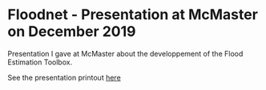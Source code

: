 # Floodnet - Presentation at McMaster on December 2019

Presentation I gave at McMaster about the developpement of the Flood Estimation Toolbox. 

See the presentation printout [here](http://htmlpreview.github.io/?https://github.com/martindurocher/presentation_McMaster_dec19/blob/master/Rmd/presentation_mcmaster_dec19.html?presentme=false) 


